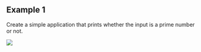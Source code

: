## Example 1

Create a simple application that prints whether the input is a prime number or not.

<img src=”https://user-images.githubusercontent.com/54884571/156785472-0c8c094c-8863-45ef-b9ab-21fb2a8408d0.mp4”>
